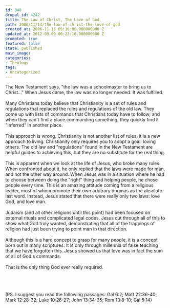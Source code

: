 ```yaml
---
id: 348
drupal_id: 4242
title: The Law of Christ, The Love of God
path: 2006/11/14/the-law-of-christ-the-love-of-god
created_at: 2006-11-15 05:16:00.000000000 Z
updated_at: 2012-03-09 06:22:18.000000000 Z
promoted: true
featured: false
state: published
main_image: 
categories:
- Theology
tags:
- Uncategorized
---
```

The New Testament says, "the law was a schoolmaster to bring us to Christ..." When Jesus came, the law was no longer needed. It was fulfilled. <br /><br />Many Christians today believe that Christianity is a set of rules and regulations that replaced the rules and regulations of the old law.  They come up with lists of commands that Christians today have to follow; and when they can't find a place commanding something, they quickly find it "inferred" in another place. <br /><br />This approach is wrong. Christianity is not another list of rules, it is a new approach to living. Christianity only requires you to adopt a goal: loving others. The old law and "regulations" found in the New Testament are helpful guides to achieving this, but they are no substitute for the real thing. <br /><br />This is apparent when we look at the life of Jesus, who broke many rules. When confronted about it, he only replied that the laws were made for man, and not the other way around. When Jesus was in a situation where he had to choose between doing the "right" thing and  helping people, he chose people every time. This is an amazing attitude coming from a religious leader, most of whom promote their  own arbitrary dogmas as the absolute last word. Instead, Jesus stated that there were really only two laws: love God, and love man.<br /><br />Judaism (and all other religions until this point) had been focused on external rituals and complicated legal codes. Jesus cut through all of this to show what God truly wanted, demonstrating that all of the trappings of religion had just been trying to point man in that direction.<br /><br />Although this is a hard concept to grasp for many people, it is a concept born out in many scriptures. It is only through millennia of false teaching that we have forgotten this. Jesus showed us that love was in fact the sum of all of God's commands.<br /><br />That is the only thing God ever really required.<br /><br /> <br /><br /><br />(PS. I suggest you read the following passages: Gal 6:2; Matt 22:36-40; Mark 12:28-32; Luke 10:26-27; John 13:34-35; Rom 13:8-10; Gal 5:14)
